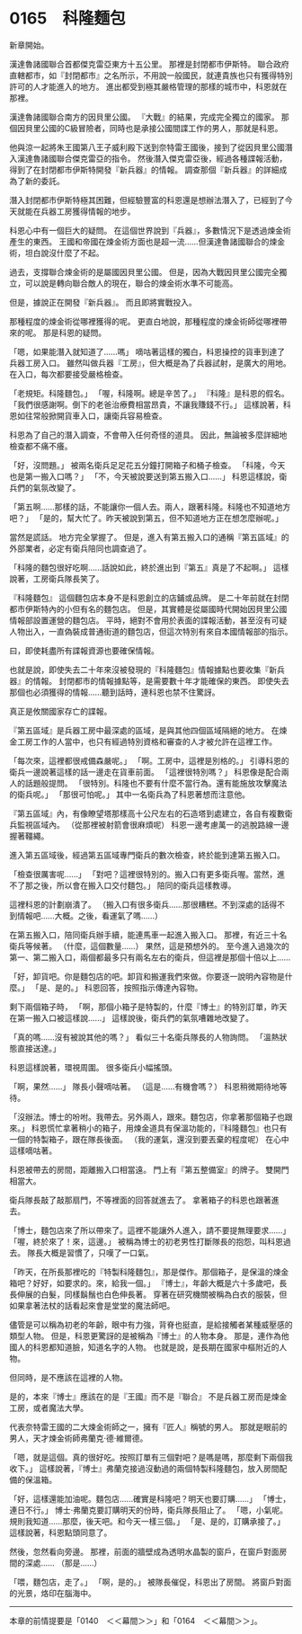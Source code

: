 # 0165　科隆麵包

新章開始。

漢達魯諸國聯合首都傑克雷亞東方十五公里。
那裡是封閉都市伊斯特。
聯合政府直轄都市，如『封閉都市』之名所示，不用說一般國民，就連貴族也只有獲得特別許可的人才能進入的地方。
進出都受到極其嚴格管理的那樣的城市中，科恩就在那裡。

漢達魯諸國聯合南方的因貝里公國。
『大戰』的結果，完成完全獨立的國家。
那個因貝里公國的C級冒險者，同時也是承接公國間諜工作的男人，那就是科恩。

他與涼一起將朱王國第八王子威利殿下送到奈特雷王國後，接到了從因貝里公國潛入漢達魯諸國聯合傑克雷亞的指令。
然後潛入傑克雷亞後，經過各種諜報活動，得到了在封閉都市伊斯特開發『新兵器』的情報。
調查那個『新兵器』的詳細成為了新的委託。

潛入封閉都市伊斯特極其困難，但經驗豐富的科恩還是想辦法潛入了，已經到了今天就能在兵器工房獲得情報的地步。

科恩心中有一個巨大的疑問。
在這個世界說到『兵器』，多數情況下是透過煉金術產生的東西。
王國和帝國在煉金術方面也是超一流......但漢達魯諸國聯合的煉金術，坦白說沒什麼了不起。

過去，支撐聯合煉金術的是屬國因貝里公國。
但是，因為大戰因貝里公國完全獨立，可以說是轉向聯合敵人的現在，聯合的煉金術水準不可能高。

但是，據說正在開發『新兵器』。
而且即將實戰投入。

那種程度的煉金術從哪裡獲得的呢。
更直白地說，那種程度的煉金術師從哪裡帶來的呢。
那是科恩的疑問。

「嗯，如果能潛入就知道了......嗎」
嘀咕著這樣的獨白，科恩操控的貨車到達了兵器工房入口。
雖然叫做兵器『工房』，但大概是為了兵器試射，是廣大的用地。
在入口，每次都要接受嚴格檢查。

「老規矩。科隆麵包。」
「喔，科隆啊。總是辛苦了。」
『科隆』是科恩的假名。
「我們很感謝啊。倒下的老爸治療費相當昂貴，不讓我賺錢不行。」
這樣說著，科恩如往常般掀開貨車入口，讓衛兵容易檢查。

科恩為了自己的潛入調查，不會帶入任何奇怪的道具。
因此，無論被多麼詳細地檢查都不痛不癢。

「好，沒問題。」
被兩名衛兵足足花五分鐘打開箱子和桶子檢查。
「科隆，今天也是第一搬入口嗎？」
「不，今天被說要送到第五搬入口......」
科恩這樣說，衛兵們的氣氛改變了。

「第五啊......那樣的話，不能讓你一個人去。兩人，跟著科隆。科隆也不知道地方吧？」
「是的，幫大忙了。昨天被說到第五，但不知道地方正在想怎麼辦呢。」

當然是謊話。
地方完全掌握了。
但是，進入有第五搬入口的通稱『第五區域』的外部業者，必定有衛兵陪同也調查過了。

「科隆的麵包很好吃啊......話說如此，終於進出到『第五』真是了不起啊。」
這樣說著，工房衛兵隊長笑了。

『科隆麵包』
這個麵包店本身不是科恩創立的店鋪或品牌。
是二十年前就在封閉都市伊斯特內的小但有名的麵包店。
但是，其實體是從屬國時代開始因貝里公國情報部設置運營的麵包店。
平時，絕對不會用於表面的諜報活動，甚至沒有可疑人物出入，一直偽裝成普通街道的麵包店，但這次特別有來自本國情報部的指示。

曰，即使耗盡所有諜報資源也要確保情報。

也就是說，即使失去二十年來沒被發現的『科隆麵包』情報據點也要收集『新兵器』的情報。
封閉都市的情報據點等，是需要數十年才能確保的東西。
即使失去那個也必須獲得的情報......聽到話時，連科恩也禁不住驚訝。

真正是攸關國家存亡的諜報。

『第五區域』是兵器工房中最深處的區域，是與其他四個區域隔絕的地方。
在煉金工房工作的人當中，也只有經過特別資格和審查的人才被允許在這裡工作。

「每次來，這裡都很戒備森嚴呢。」
「啊。工房中，這裡是別格的。」
引導科恩的衛兵一邊說著這樣的話一邊走在貨車前面。
「這裡很特別嗎？」
科恩像是配合兩人的話題般提問。
「很特別。科隆也不要有什麼不當行為。還有能施放攻擊魔法的衛兵呢。」
「那很可怕呢。」
其中一名衛兵為了科恩著想而注意他。

『第五區域』內，有像瞭望塔那樣高十公尺左右的石造塔到處建立，各自有複數衛兵監視區域內。
（從那裡被射箭會很麻煩呢）
科恩一邊考慮萬一的逃脫路線一邊握著韁繩。

進入第五區域後，經過第五區域專門衛兵的數次檢查，終於能到達第五搬入口。

「檢查很厲害呢......」
「對吧？這裡很特別的。搬入口有更多衛兵喔。當然，進不了那之後，所以會在搬入口交付麵包。」
陪同的衛兵這樣教導。

這裡科恩的計劃崩潰了。
（搬入口有很多衛兵......那很糟糕。不到深處的話得不到情報吧......大概。之後，看運氣了嗎......）

在第五搬入口，陪同衛兵辦手續，能連馬車一起進入搬入口。
那裡，有近三十名衛兵等候著。
（什麼，這個數量......）
果然，這是預想外的。
至今進入過幾次的第一、第二搬入口，兩個都最多只有兩名左右的衛兵，但這裡是那個十倍以上......

「好，卸貨吧。你是麵包店的吧。卸貨和搬運我們來做。你要逐一說明內容物是什麼。」
「是、是的。」
科恩回答，按照指示傳達內容物。

剩下兩個箱子時，
「啊，那個小箱子是特製的，什麼『博士』的特別訂單，昨天在第一搬入口被這樣說......」
這樣說後，衛兵們的氣氛嘈雜地改變了。

「真的嗎......沒有被說其他的嗎？」
看似三十名衛兵隊長的人物詢問。
「溫熱狀態直接送達。」

科恩這樣說著，環視周圍。
很多衛兵小幅搖頭。

「啊，果然......」
隊長小聲嘀咕著。
（這是......有機會嗎？）
科恩稍微期待地等待。

「沒辦法。博士的吩咐。我帶去。另外兩人，跟來。麵包店，你拿著那個箱子也跟來。」
科恩慌忙拿著稍小的箱子，用煉金道具有保溫功能的，『科隆麵包』也只有一個的特製箱子，跟在隊長後面。
（我的運氣，還沒到要丟棄的程度呢）
在心中這樣嘀咕著。

科恩被帶去的房間，距離搬入口相當遠。
門上有『第五整備室』的牌子。
雙開門相當大。

衛兵隊長敲了敲那扇門，不等裡面的回答就進去了。
拿著箱子的科恩也跟著進去。

「博士，麵包店來了所以帶來了。這裡不能讓外人進入，請不要提無理要求......」
「喔，終於來了！來，這邊。」
被稱為博士的初老男性打斷隊長的抱怨，叫科恩過去。
隊長大概是習慣了，只嘆了一口氣。

「昨天，在所長那裡吃的『特製科隆麵包』，那是傑作。那個箱子，是保溫的煉金箱吧？好好，如要求的。來，給我一個。」
『博士』，年齡大概是六十多歲吧，長長伸展的白髮，同樣鬍鬚也白色伸長著。
穿著在研究機關被稱為白衣的服裝，但如果拿著法杖的話看起來會是堂堂的魔法師吧。

儘管是可以稱為初老的年齡，眼中有力強，背脊也挺直，是給接觸者某種威壓感的類型人物。
但是，科恩更驚訝的是被稱為『博士』的人物本身。
那是，連作為他國人的科恩都知道臉，知道名字的人物。
也就是說，是長期在國家中樞附近的人物。

但同時，是不應該在這裡的人物。

是的，本來『博士』應該在的是『王國』而不是『聯合』
不是兵器工房而是煉金工房，或者魔法大學。

代表奈特雷王國的二大煉金術師之一，擁有『匠人』稱號的男人。
那就是眼前的男人，天才煉金術師弗蘭克·德·維爾德。

「嗯，就是這個。真的很好吃。按照訂單有三個對吧？是嗎是嗎，那麼剩下兩個我收下。」
這樣說著，『博士』弗蘭克接過沒動過的兩個特製科隆麵包，放入房間配備的保溫箱。

「好，這樣還能加油呢。麵包店......確實是科隆吧？明天也要訂購......」
「博士，連日不行。」
博士·弗蘭克要訂購明天的份時，衛兵隊長阻止了。
「嗯，小氣呢。規則我知道......那麼，後天吧。和今天一樣三個。」
「是、是的，訂購承接了。」
這樣說著，科恩點頭同意了。

然後，忽然看向旁邊。
那裡，前面的牆壁成為透明水晶製的窗戶，在窗戶對面房間的深處......
（那是......）

「喂，麵包店，走了。」
「啊，是的。」
被隊長催促，科恩出了房間。
將窗戶對面的光景，烙印在腦海中。

---

本章的前情提要是「0140　＜＜幕間＞＞」和「0164　＜＜幕間＞＞」。